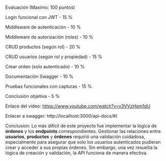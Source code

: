 Evaluación (Maximo: 100 puntos)

Login funcional con JWT - 15 %

Middleware de autenticación - 10 %

Middleware de autorización (roles) - 10 %

CRUD productos (según rol) - 20 %

CRUD usuarios (según rol y propiedad) - 15 %

Crear orden (solo autenticado) - 10 %

Documentación Swagger - 10 %

Pruebas funcionales con capturas - 15 %

Conclusión objetiva - 5 %

Enlace del video: https://www.youtube.com/watch?v=v3VVzHqm1dU

Enlacer a swagger: http://localhost:3000/api-docs/#/

Conclusion: Lo más difícil de este proyecto fue implementar la lógica de **órdenes** y los **endpoints** correspondientes. Gestionar las relaciones entre **usuarios**, **productos** y **órdenes** requirió una validación cuidadosa, especialmente para asegurar que solo los usuarios autenticados pudieran crear y acceder a sus propias órdenes. Sin embargo, una vez resuelta la lógica de creación y validación, la API funciona de manera efectiva.
